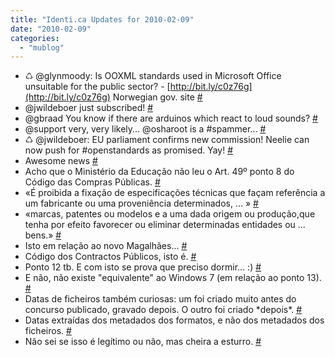 ```yaml
---
title: "Identi.ca Updates for 2010-02-09"
date: "2010-02-09"
categories: 
  - "mublog"
---
```


- ♺ @glynmoody: Is OOXML standards used in Microsoft Office unsuitable for the public sector? - [http://bit.ly/c0z76g](http://bit.ly/c0z76g) Norwegian gov. site [#](http://identi.ca/notice/21392844)
- @jwildeboer just subscribed! [#](http://identi.ca/notice/21447515)
- @gbraad You know if there are arduinos which react to loud sounds? [#](http://identi.ca/notice/21453862)
- @support very, very likely... @osharoot is a #spammer... [#](http://identi.ca/notice/21454315)
- ♺ @jwildeboer: EU parliament confirms new commission! Neelie can now push for #openstandards as promised. Yay! [#](http://identi.ca/notice/21456483)
- Awesome news [#](http://identi.ca/notice/21456491)
- Acho que o Ministério da Educação não leu o Art. 49º ponto 8 do Código das Compras Públicas. [#](http://identi.ca/notice/21457443)
- «É proibida a fixação de especificações técnicas que façam referência a um fabricante ou uma proveniência determinados, ... » [#](http://identi.ca/notice/21457506)
- «marcas, patentes ou modelos e a uma dada origem ou produção,que tenha por efeito favorecer ou eliminar determinadas entidades ou ... bens.» [#](http://identi.ca/notice/21457531)
- Isto em relação ao novo Magalhães... [#](http://identi.ca/notice/21457548)
- Código dos Contractos Públicos, isto é. [#](http://identi.ca/notice/21457617)
- Ponto 12 tb. E com isto se prova que preciso dormir... :) [#](http://identi.ca/notice/21457718)
- E não, não existe "equivalente" ao Windows 7 (em relação ao ponto 13). [#](http://identi.ca/notice/21457764)
- Datas de ficheiros também curiosas: um foi criado muito antes do concurso publicado, gravado depois. O outro foi criado \*depois\*. [#](http://identi.ca/notice/21458265)
- Datas extraídas dos metadados dos formatos, e não dos metadados dos ficheiros. [#](http://identi.ca/notice/21458307)
- Não sei se isso é legítimo ou não, mas cheira a esturro. [#](http://identi.ca/notice/21458401)
